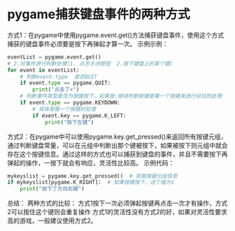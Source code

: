 # pygame捕获键盘事件的两种方式

方式1：在pygame中使用pygame.event.get()方法捕获键盘事件，使用这个方式捕获的键盘事件必须要是按下再弹起才算一次。
示例示例：

```python
eventList = pygame.event.get()
# 2.对事件进行判断处理(1. 点击关闭按钮  2.按下键盘上的某个键)
for event in eventList:
    # 判断event.type  是否QUIT
    if event.type == pygame.QUIT:
        print("点击了×")
    # 判断事件类型是否为按键按下，如果是:继续判断按键是哪一个按键来进行对应的处理
    if event.type == pygame.KEYDOWN:
        # 具体是哪一个按键的处理
        if event.key == pygame.K_LEFT:
            print("按下左键")
```
方式2：在pygame中可以使用pygame.key.get_pressed()来返回所有按键元组，通过判断键盘常量，可以在元组中判断出那个键被按下，如果被按下则元组中就会存在这个按键信息。通过这样的方式也可以捕获到键盘的事件，并且不需要按下再弹起的操作，一按下就会有响应，灵活性比较高。
示例代码：

```python
mykeyslist = pygame.key.get_pressed()  # 获取按键元组信息
if mykeyslist[pygame.K_RIGHT]:  # 如果按键按下，这个值为1
    print("按下了方向右键")

```
总结：
两种方式的比较：
方式1按下一次必须弹起按键再点击一次才有操作，方式2可以按住这个键则会重复操作
方式1的灵活性没有方式2的好，如果对灵活性要求高的游戏，一般建议使用方式2。
